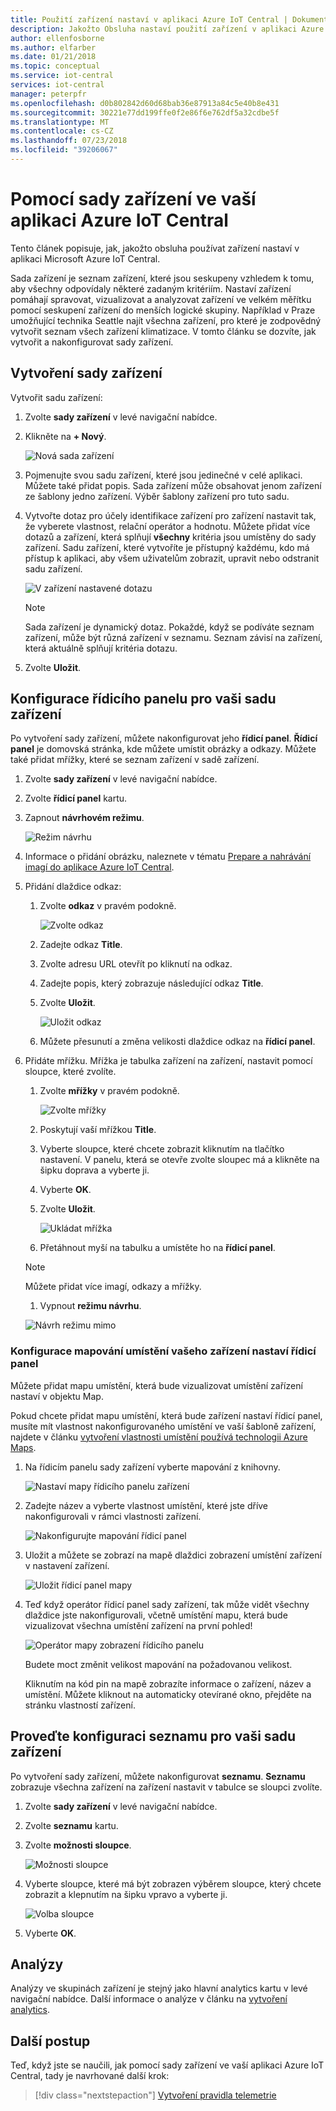 ```yaml
---
title: Použití zařízení nastaví v aplikaci Azure IoT Central | Dokumentace Microsoftu
description: Jakožto Obsluha nastaví použití zařízení v aplikaci Azure IoT Central.
author: ellenfosborne
ms.author: elfarber
ms.date: 01/21/2018
ms.topic: conceptual
ms.service: iot-central
services: iot-central
manager: peterpfr
ms.openlocfilehash: d0b802842d60d68bab36e87913a84c5e40b8e431
ms.sourcegitcommit: 30221e77dd199ffe0f2e86f6e762df5a32cdbe5f
ms.translationtype: MT
ms.contentlocale: cs-CZ
ms.lasthandoff: 07/23/2018
ms.locfileid: "39206067"
---
```

# <a name="use-device-sets-in-your-azure-iot-central-application"></a>Pomocí sady zařízení ve vaší aplikaci Azure IoT Central

Tento článek popisuje, jak, jakožto obsluha používat zařízení nastaví v aplikaci Microsoft Azure IoT Central.

Sada zařízení je seznam zařízení, které jsou seskupeny vzhledem k tomu, aby všechny odpovídaly některé zadaným kritériím. Nastaví zařízení pomáhají spravovat, vizualizovat a analyzovat zařízení ve velkém měřítku pomocí seskupení zařízení do menších logické skupiny. Například v Praze umožňující technika Seattle najít všechna zařízení, pro které je zodpovědný vytvořit seznam všech zařízení klimatizace. V tomto článku se dozvíte, jak vytvořit a nakonfigurovat sady zařízení.

## <a name="create-a-device-set"></a>Vytvoření sady zařízení

Vytvořit sadu zařízení:

1. Zvolte **sady zařízení** v levé navigační nabídce.

1. Klikněte na **+ Nový**.

    ![Nová sada zařízení](media/howto-use-device-sets/image1.png)

1. Pojmenujte svou sadu zařízení, které jsou jedinečné v celé aplikaci. Můžete také přidat popis. Sada zařízení může obsahovat jenom zařízení ze šablony jedno zařízení. Výběr šablony zařízení pro tuto sadu.

1. Vytvořte dotaz pro účely identifikace zařízení pro zařízení nastavit tak, že vyberete vlastnost, relační operátor a hodnotu. Můžete přidat více dotazů a zařízení, která splňují **všechny** kritéria jsou umístěny do sady zařízení. Sadu zařízení, které vytvoříte je přístupný každému, kdo má přístup k aplikaci, aby všem uživatelům zobrazit, upravit nebo odstranit sadu zařízení.

    ![V zařízení nastavené dotazu](media/howto-use-device-sets/image2.png)

    > [!NOTE]
    > Sada zařízení je dynamický dotaz. Pokaždé, když se podíváte seznam zařízení, může být různá zařízení v seznamu. Seznam závisí na zařízení, která aktuálně splňují kritéria dotazu.

1. Zvolte **Uložit**.

## <a name="configure-the-dashboard-for-your-device-set"></a>Konfigurace řídicího panelu pro vaši sadu zařízení

Po vytvoření sady zařízení, můžete nakonfigurovat jeho **řídicí panel**. **Řídicí panel** je domovská stránka, kde můžete umístit obrázky a odkazy. Můžete také přidat mřížky, které se seznam zařízení v sadě zařízení.

1. Zvolte **sady zařízení** v levé navigační nabídce.

1. Zvolte **řídicí panel** kartu.

1. Zapnout **návrhovém režimu**.

    ![Režim návrhu](media/howto-use-device-sets/image3.png)

1. Informace o přidání obrázku, naleznete v tématu [Prepare a nahrávání imagí do aplikace Azure IoT Central](howto-prepare-images.md).

1. Přidání dlaždice odkaz:
    1. Zvolte **odkaz** v pravém podokně.

        ![Zvolte odkaz](media/howto-use-device-sets/image6.png)

    1. Zadejte odkaz **Title**.
    1. Zvolte adresu URL otevřít po kliknutí na odkaz.
    1. Zadejte popis, který zobrazuje následující odkaz **Title**.
    1. Zvolte **Uložit**.

        ![Uložit odkaz](media/howto-use-device-sets/image7.png)

    1. Můžete přesunutí a změna velikosti dlaždice odkaz na **řídicí panel**.

1. Přidáte mřížku. Mřížka je tabulka zařízení na zařízení, nastavit pomocí sloupce, které zvolíte.
    1. Zvolte **mřížky** v pravém podokně.

        ![Zvolte mřížky](media/howto-use-device-sets/image8.png)

    1. Poskytují vaší mřížkou **Title**.
    1. Vyberte sloupce, které chcete zobrazit kliknutím na tlačítko nastavení. V panelu, která se otevře zvolte sloupec má a klikněte na šipku doprava a vyberte ji.
    1. Vyberte **OK**.
    1. Zvolte **Uložit**.

        ![Ukládat mřížka](media/howto-use-device-sets/image9.png)

    1. Přetáhnout myší na tabulku a umístěte ho na **řídicí panel**.

    > [!NOTE]
    > Můžete přidat více imagí, odkazy a mřížky.
  
    1. Vypnout **režimu návrhu**.

    ![Návrh režimu mimo](media/howto-use-device-sets/image10.png)


### <a name="configuring-location-map-in-your-device-sets-dashboard"></a>Konfigurace mapování umístění vašeho zařízení nastaví řídicí panel 
Můžete přidat mapu umístění, která bude vizualizovat umístění zařízení nastaví v objektu Map. 

Pokud chcete přidat mapu umístění, která bude zařízení nastaví řídicí panel, musíte mít vlastnost nakonfigurovaného umístění ve vaší šabloně zařízení, najdete v článku [vytvoření vlastnosti umístění používá technologii Azure Maps](howto-set-up-template.md).


1. Na řídicím panelu sady zařízení vyberte mapování z knihovny. 

    ![Nastaví mapy řídicího panelu zařízení](media/howto-use-device-sets/LocationMaps1.png)


2. Zadejte název a vyberte vlastnost umístění, které jste dříve nakonfigurovali v rámci vlastnosti zařízení.

    ![Nakonfigurujte mapování řídicí panel](media/howto-use-device-sets/LocationMaps2.png)

3. Uložit a můžete se zobrazí na mapě dlaždici zobrazení umístění zařízení v nastavení zařízení.

    ![Uložit řídicí panel mapy](media/howto-use-device-sets/LocationMaps3.png)


5. Teď když operátor řídicí panel sady zařízení, tak může vidět všechny dlaždice jste nakonfigurovali, včetně umístění mapu, která bude vizualizovat všechna umístění zařízení na první pohled! 

    ![Operátor mapy zobrazení řídicího panelu](media/howto-use-device-sets/LocationMaps4.png)

    Budete moct změnit velikost mapování na požadovanou velikost.

    Kliknutím na kód pin na mapě zobrazíte informace o zařízení, název a umístění. Můžete kliknout na automaticky otevírané okno, přejděte na stránku vlastností zařízení.  


## <a name="configure-the-list-for-your-device-set"></a>Proveďte konfiguraci seznamu pro vaši sadu zařízení

Po vytvoření sady zařízení, můžete nakonfigurovat **seznamu**. **Seznamu** zobrazuje všechna zařízení na zařízení nastavit v tabulce se sloupci zvolíte.

1. Zvolte **sady zařízení** v levé navigační nabídce.

1. Zvolte **seznamu** kartu.

1. Zvolte **možnosti sloupce**.

    ![Možnosti sloupce](media/howto-use-device-sets/image11.png)

1. Vyberte sloupce, které má být zobrazen výběrem sloupce, který chcete zobrazit a klepnutím na šipku vpravo a vyberte ji.

    ![Volba sloupce](media/howto-use-device-sets/image12.png)

1. Vyberte **OK**.

## <a name="analytics"></a>Analýzy

Analýzy ve skupinách zařízení je stejný jako hlavní analytics kartu v levé navigační nabídce. Další informace o analýze v článku na [vytvoření analytics](howto-create-analytics.md).

## <a name="next-steps"></a>Další postup

Teď, když jste se naučili, jak pomocí sady zařízení ve vaší aplikaci Azure IoT Central, tady je navrhované další krok:

> [!div class="nextstepaction"]
> [Vytvoření pravidla telemetrie](howto-create-telemetry-rules.md)
